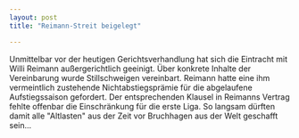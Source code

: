 ```yaml
---
layout: post
title: "Reimann-Streit beigelegt"

---
```


Unmittelbar vor der heutigen Gerichtsverhandlung hat sich die Eintracht mit Willi Reimann außergerichtlich geeinigt. Über konkrete Inhalte der Vereinbarung wurde Stillschweigen vereinbart. Reimann hatte eine ihm vermeintlich zustehende Nichtabstiegsprämie für die abgelaufene Aufstiegssaison gefordert. Der entsprechenden Klausel in Reimanns Vertrag fehlte offenbar die Einschränkung für die erste Liga. So langsam dürften damit alle "Altlasten" aus der Zeit vor Bruchhagen aus der Welt geschafft sein...


